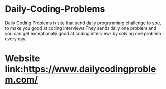 # Daily-Coding-Problems
Daily Coding Problems is site that send daily programming challenge to you, to make you good at coding interviews.They sends daily one problem and you can get exceptionally good at coding interviews by solving one problem every day.

# Website link:https://www.dailycodingproblem.com/
